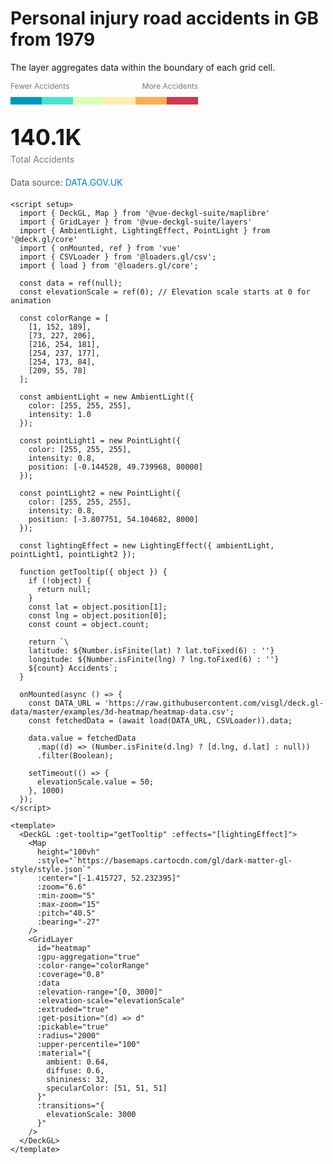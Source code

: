 <script setup>
import { DeckGL, Map } from '@vue-deckgl-suite/maplibre'
import { GridLayer } from '@vue-deckgl-suite/layers'
import { AmbientLight, LightingEffect, PointLight } from '@deck.gl/core'
import { onMounted, ref } from 'vue'
import { CSVLoader } from '@loaders.gl/csv'
import { load } from '@loaders.gl/core'
import 'maplibre-gl/dist/maplibre-gl.css'


const data = ref(null)
const elevationScale = ref(0) // Elevation scale starts at 0 for animation

const colorRange = [
  [1, 152, 189],
  [73, 227, 206],
  [216, 254, 181],
  [254, 237, 177],
  [254, 173, 84],
  [209, 55, 78]
];

const ambientLight = new AmbientLight({
  color: [255, 255, 255],
  intensity: 1.0
});

const pointLight1 = new PointLight({
  color: [255, 255, 255],
  intensity: 0.8,
  position: [-0.144528, 49.739968, 80000]
});

const pointLight2 = new PointLight({
  color: [255, 255, 255],
  intensity: 0.8,
  position: [-3.807751, 54.104682, 8000]
});

const lightingEffect = new LightingEffect({ ambientLight, pointLight1, pointLight2 });

function getTooltip({ object }) {
  if (!object) {
    return null;
  }
  const lat = object.position[1];
  const lng = object.position[0];
  const count = object.count;

  return `\
    latitude: ${Number.isFinite(lat) ? lat.toFixed(6) : ''}
    longitude: ${Number.isFinite(lng) ? lng.toFixed(6) : ''}
    ${count} Accidents`;
}

onMounted(async () => {
  const DATA_URL = 'https://raw.githubusercontent.com/visgl/deck.gl-data/master/examples/3d-heatmap/heatmap-data.csv';
  const fetchedData = (await load(DATA_URL, CSVLoader)).data;

  data.value = fetchedData
    .map((d) => (Number.isFinite(d.lng) ? [d.lng, d.lat] : null))
    .filter(Boolean);

  setTimeout(() => {
    elevationScale.value = 50;
  }, 1000)
});
</script>

# Personal injury road accidents in GB from 1979
The layer aggregates data within the boundary of each grid cell.

<ClientOnly>
<div style="display: flex; flex-direction: column; align-items: center; width: 300px">
  <div style="display: flex; justify-content: space-between; width: 100%; margin-bottom: 10px; font-size: 12px; color: #777;">
    <span>Fewer Accidents</span>
    <span>More Accidents</span>
  </div>
  <div style="display: flex; width: 100%; height: 12px;">
    <div style="background: rgb(1, 152, 189); flex: 1;"></div>
    <div style="background: rgb(73, 227, 206); flex: 1;"></div>
    <div style="background: rgb(216, 254, 181); flex: 1;"></div>
    <div style="background: rgb(254, 237, 177); flex: 1;"></div>
    <div style="background: rgb(254, 173, 84); flex: 1;"></div>
    <div style="background: rgb(209, 55, 78); flex: 1;"></div>
  </div>
</div>
</ClientOnly>

<ClientOnly>
  <div style="margin-top: 30px; margin-bottom: 20px;">
    <div style="width: 400px;">
      <div style="font-size: 36px; font-weight: bold;">140.1K</div>
      <div style="font-size: 14px; color: #777; margin-top: 5px;">Total Accidents</div>
    </div>
    <div style="margin-top: 20px; font-size: 14px; color: #555;">
      Data source: 
      <a href="https://data.gov.uk" 
         target="_blank" 
         style="color: #007bff; text-decoration: none;">
        DATA.GOV.UK
      </a>
    </div>
  </div>
</ClientOnly>
<ClientOnly>
    <DeckGL :get-tooltip="getTooltip" :effects="[lightingEffect]">
    <Map
      height="400px"
      :style="`https://basemaps.cartocdn.com/gl/dark-matter-gl-style/style.json`"
      :center="[-1.415727, 52.232395]"
      :zoom="6.3"
      :min-zoom="5"
      :max-zoom="15"
      :pitch="40.5"
      :bearing="-27"
    />
    <GridLayer
      id="heatmap"
      :gpu-aggregation="true"
      :color-range="colorRange"
      :coverage="0.5"
      :cell-size="3000"
      :data
      :elevation-range="[0, 3000]"
      :elevation-scale="elevationScale"
      :extruded="true"
      :get-position="(d) => d"
      :pickable="true"
      :upper-percentile="100"
      :material="{
        ambient: 0.64,
        diffuse: 0.6,
        shininess: 32,
        specularColor: [51, 51, 51]
      }"
      :transitions="{
        elevationScale: 3000
      }"
      @dataLoad="console.log('data loaded')"
    />
  </DeckGL>
</ClientOnly>


```vue
<script setup>
  import { DeckGL, Map } from '@vue-deckgl-suite/maplibre'
  import { GridLayer } from '@vue-deckgl-suite/layers'
  import { AmbientLight, LightingEffect, PointLight } from '@deck.gl/core'
  import { onMounted, ref } from 'vue'
  import { CSVLoader } from '@loaders.gl/csv';
  import { load } from '@loaders.gl/core';

  const data = ref(null);
  const elevationScale = ref(0); // Elevation scale starts at 0 for animation

  const colorRange = [
    [1, 152, 189],
    [73, 227, 206],
    [216, 254, 181],
    [254, 237, 177],
    [254, 173, 84],
    [209, 55, 78]
  ];

  const ambientLight = new AmbientLight({
    color: [255, 255, 255],
    intensity: 1.0
  });

  const pointLight1 = new PointLight({
    color: [255, 255, 255],
    intensity: 0.8,
    position: [-0.144528, 49.739968, 80000]
  });

  const pointLight2 = new PointLight({
    color: [255, 255, 255],
    intensity: 0.8,
    position: [-3.807751, 54.104682, 8000]
  });

  const lightingEffect = new LightingEffect({ ambientLight, pointLight1, pointLight2 });

  function getTooltip({ object }) {
    if (!object) {
      return null;
    }
    const lat = object.position[1];
    const lng = object.position[0];
    const count = object.count;

    return `\
    latitude: ${Number.isFinite(lat) ? lat.toFixed(6) : ''}
    longitude: ${Number.isFinite(lng) ? lng.toFixed(6) : ''}
    ${count} Accidents`;
  }

  onMounted(async () => {
    const DATA_URL = 'https://raw.githubusercontent.com/visgl/deck.gl-data/master/examples/3d-heatmap/heatmap-data.csv';
    const fetchedData = (await load(DATA_URL, CSVLoader)).data;

    data.value = fetchedData
      .map((d) => (Number.isFinite(d.lng) ? [d.lng, d.lat] : null))
      .filter(Boolean);

    setTimeout(() => {
      elevationScale.value = 50;
    }, 1000)
  });
</script>

<template>
  <DeckGL :get-tooltip="getTooltip" :effects="[lightingEffect]">
    <Map
      height="100vh"
      :style="`https://basemaps.cartocdn.com/gl/dark-matter-gl-style/style.json`"
      :center="[-1.415727, 52.232395]"
      :zoom="6.6"
      :min-zoom="5"
      :max-zoom="15"
      :pitch="40.5"
      :bearing="-27"
    />
    <GridLayer
      id="heatmap"
      :gpu-aggregation="true"
      :color-range="colorRange"
      :coverage="0.8"
      :data
      :elevation-range="[0, 3000]"
      :elevation-scale="elevationScale"
      :extruded="true"
      :get-position="(d) => d"
      :pickable="true"
      :radius="2000"
      :upper-percentile="100"
      :material="{
        ambient: 0.64,
        diffuse: 0.6,
        shininess: 32,
        specularColor: [51, 51, 51]
      }"
      :transitions="{
        elevationScale: 3000
      }"
    />
  </DeckGL>
</template>
```